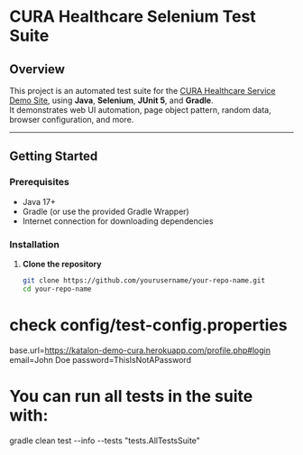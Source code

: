 # CURA Healthcare Selenium Test Suite

## Overview

This project is an automated test suite for the [CURA Healthcare Service Demo Site](https://katalon-demo-cura.herokuapp.com/), using **Java**, **Selenium**, **JUnit 5**, and **Gradle**.  
It demonstrates web UI automation, page object pattern, random data, browser configuration, and more.

---

## Getting Started

### Prerequisites

- Java 17+
- Gradle (or use the provided Gradle Wrapper)
- Internet connection for downloading dependencies

### Installation

1. **Clone the repository**  
   ```sh
   git clone https://github.com/yourusername/your-repo-name.git
   cd your-repo-name

# check config/test-config.properties
base.url=https://katalon-demo-cura.herokuapp.com/profile.php#login
email=John Doe
password=ThisIsNotAPassword

# You can run all tests in the suite with:

gradle clean test --info --tests "tests.AllTestsSuite"



